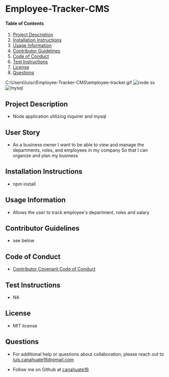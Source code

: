 # Employee-Tracker-CMS

#### Table of Contents
1. [Project Description](#project-description)
2. [Installation Instructions](#installation-instructions)
3. [Usage Information](#usage-information)
4. [Contributor Guidelines](#contributor-guidelines)
5. [Code of Conduct](#code-of-conduct)
6. [Test Instructions](#test-instructions)
7. [License](#license)
8. [Questions](#questions)

C:\Users\luisc\Employee-Tracker-CMS\employee-tracker.gif
![node ss](https://user-images.githubusercontent.com/15930792/99613674-f46d8580-29e5-11eb-8194-a521cbabd7b0.PNG)
![mysql](https://user-images.githubusercontent.com/15930792/99613679-f6cfdf80-29e5-11eb-8332-afb0ae48c6da.PNG)

## Project Description
* Node application utilizing inquirer and mysql

## User Story
* As a business owner I want to be able to view and manage the departments, roles, and employees in my company So that I can organize and plan my business

## Installation Instructions
* npm install

## Usage Information
* Allows the user to track employee's department, roles and salary

## Contributor Guidelines
* see below

## Code of Conduct
* [Contributor Covenant Code of Conduct](https://www.contributor-covenant.org/version/2/0/code_of_conduct/code_of_conduct.md)

## Test Instructions
* NA

## License
* MIT license

## Questions
* For additional help or questions about collaboration, please reach out to luis.canahuate16@gmail.com

* Follow me on Github at [canahuate16](http://github.com/canahuate16)
